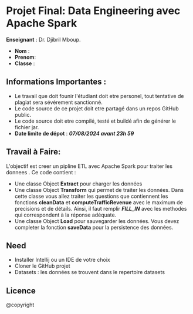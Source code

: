 # Projet Final: Data Engineering avec Apache Spark

**Enseignant** : Dr. Djibril Mboup.

- **Nom** :
- **Prenom**:
- **Classe** : 

## Informations Importantes :
- Le travail que doit founir l'étudiant doit etre personel, tout tentative de plagiat sera sévérement sanctionné.
- Le code source de ce projet doit etre partagé dans un repos GitHub public. 
- Le code source doit etre compilé, testé et buildé afin de générer le fichier jar.
- **Date limite de dépot** : ***07/08/2024 avant 23h 59***

## Travail à Faire:
L'objectif est creer un pipline ETL avec Apache Spark pour traiter les donnees . Ce code contient :
- Une classe Object **Extract** pour charger les données
- Une classe Object **Transform** qui permet de traiter les données. Dans cette classe vous allez traiter 
les questions que contiennent les fonctions **cleanData**  et **computeTrafficRevenue** avec le maximum de precisions et de détails.
Ainsi, il faut remplir ***FILL_IN*** avec les methodes qui correspondent à la réponse adéquate.
- Une classe Object **Load** pour sauvegarder les données. Vous devez completer la fonction **saveData** pour la persistence des données.


## Need
- Installer Intellij ou un IDE de votre choix
- Cloner le GitHub projet
- Datasets : les données se trouvent dans le repertoire datasets



## Licence 
@copyright 
